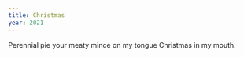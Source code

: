 ```yaml
---
title: Christmas
year: 2021
---
```

Perennial pie
your meaty mince on my tongue
Christmas in my mouth.
